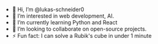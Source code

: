 - 👋 Hi, I’m @lukas-schneider0
- 👀 I’m interested in web development, AI.
- 🌱 I’m currently learning Python and React
- 💞️ I’m looking to collaborate on open-source projects.
- ⚡ Fun fact: I can solve a Rubik's cube in under 1 minute


<!---
lukas-schneider0/lukas-schneider0 is a ✨ special ✨ repository because its `README.md` (this file) appears on your GitHub profile.
You can click the Preview link to take a look at your changes.
--->
